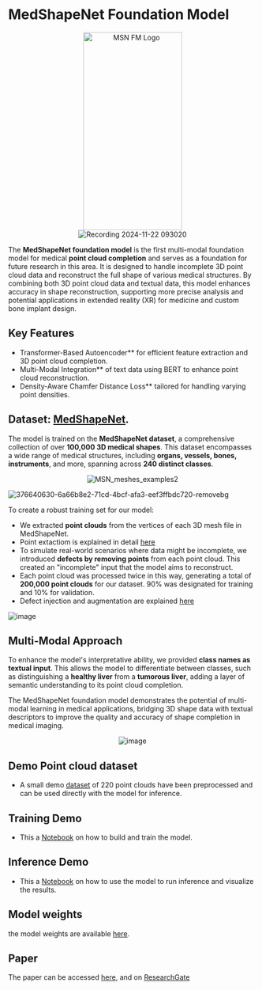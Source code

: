 # MedShapeNet Foundation Model

<div align="center">
 <img src="https://github.com/user-attachments/assets/abf6dc67-0353-49ba-b8f3-d796c628106c" alt="MSN FM Logo" width="200" height="400"/>
</div>



<div align="center">
  <img src="https://github.com/user-attachments/assets/3394fcd2-4756-43c9-9f78-3154afbb18eb" alt="Recording 2024-11-22 093020">
</div>




The **MedShapeNet foundation model** is the first multi-modal foundation model for medical **point cloud completion** and serves as a foundation for future research in this area. It is designed to handle incomplete 3D point cloud data and reconstruct the full shape of various medical structures. By combining both 3D point cloud data and textual data, this model enhances accuracy in shape reconstruction, supporting more precise analysis and potential applications in extended reality (XR) for medicine and custom bone implant design.

## Key Features
- Transformer-Based Autoencoder** for efficient feature extraction and 3D point cloud completion.
- Multi-Modal Integration** of text data using BERT to enhance point cloud reconstruction.
- Density-Aware Chamfer Distance Loss** tailored for handling varying point densities.


## Dataset: [MedShapeNet](https://github.com/GLARKI/MedShapeNet2.0).

The model is trained on the **MedShapeNet dataset**, a comprehensive collection of over **100,000 3D medical shapes**. This dataset encompasses a wide range of medical structures, including **organs, vessels, bones, instruments**, and more, spanning across **240 distinct classes**.


<div align="center">
  <img src="https://github.com/user-attachments/assets/6a66b8e2-71cd-4bcf-afa3-eef3ffbdc720" alt="MSN_meshes_examples2">
</div>




![376640630-6a66b8e2-71cd-4bcf-afa3-eef3ffbdc720-removebg](https://github.com/user-attachments/assets/4b918719-4730-404e-991d-b6342888ae9a)


To create a robust training set for our model:
- We extracted **point clouds** from the vertices of each 3D mesh file in MedShapeNet.
- Point extactiom is explained in detail [here](Point_cloud_extraction.md)
- To simulate real-world scenarios where data might be incomplete, we introduced **defects by removing points** from each point cloud. This created an "incomplete" input that the model aims to reconstruct.
- Each point cloud was processed twice in this way, generating a total of **200,000 point clouds** for our dataset. 90% was designated for training and 10% for validation.
- Defect injection and augmentation are explained [here](Defect_injection.md)

![image](https://github.com/user-attachments/assets/e34c795c-2b48-4c7c-824d-90e6161e454f)


## Multi-Modal Approach

To enhance the model's interpretative ability, we provided **class names as textual input**. This allows the model to differentiate between classes, such as distinguishing a **healthy liver** from a **tumorous liver**, adding a layer of semantic understanding to its point cloud completion.

The MedShapeNet foundation model demonstrates the potential of multi-modal learning in medical applications, bridging 3D shape data with textual descriptors to improve the quality and accuracy of shape completion in medical imaging.




<div align="center">
  <img src="https://github.com/user-attachments/assets/7a1ce76a-8065-45c7-88d8-175f9cfc9e4a" alt="image">
</div>


## Demo Point cloud dataset
- A small demo [dataset](demo_point_clouds.zip) of 220 point clouds have been preprocessed and can be used directly with the model for inference.

## Training Demo

- This a [Notebook](MSN_model_training_Demo.ipynb) on how to build and train the model.

## Inference Demo

- This a [Notebook](MSN_model_inference_demo.ipynb) on how to use the model to run inference and visualize the results.


## Model weights
the model weights are available [here](https://uni-duisburg-essen.sciebo.de/s/j459KveLeZ98qBc/download).

## Paper
The paper can be accessed [here](MedShapeNet_Foundation_Model.pdf), and on [ResearchGate](https://www.researchgate.net/publication/384968432_A_MedShapeNet_Foundation_Model_-_Learning-Based_Multimodal_Medical_Point_Cloud_Completion)


<!--## Online Demo
<!--Explore the capabilities of the MedShapeNet Foundation Model with our [online demo](http://gpuserver.di.uminho.pt:36124/).


![imgpsh_fullsize_anim (1)](https://github.com/user-attachments/assets/d25d1eb5-7f78-4e55-bb4b-f6ab00a0957d)
